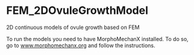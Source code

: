 # FEM_2DOvuleGrowthModel
2D continuous models of ovule growth based on FEM

To run the models you need to have MorphoMechanX installed. To do so, go to www.morphomechanx.org and follow the instructions. 
